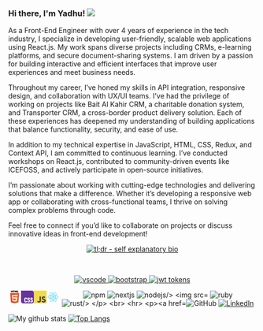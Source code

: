 
### Hi there, I'm Yadhu!   <img src="https://raw.githubusercontent.com/iampavangandhi/iampavangandhi/master/gifs/Hi.gif" width="30px">
As a Front-End Engineer with over 4 years of experience in the tech industry, I specialize in developing user-friendly, scalable web applications using React.js. My work spans diverse projects including CRMs, e-learning platforms, and secure document-sharing systems. I am driven by a passion for building interactive and efficient interfaces that improve user experiences and meet business needs.

Throughout my career, I’ve honed my skills in API integration, responsive design, and collaboration with UX/UI teams. I’ve had the privilege of working on projects like Bait Al Kahir CRM, a charitable donation system, and Transporter CRM, a cross-border product delivery solution. Each of these experiences has deepened my understanding of building applications that balance functionality, security, and ease of use.

In addition to my technical expertise in JavaScript, HTML, CSS, Redux, and Context API, I am committed to continuous learning. I’ve conducted workshops on React.js, contributed to community-driven events like ICEFOSS, and actively participate in open-source initiatives.

I’m passionate about working with cutting-edge technologies and delivering solutions that make a difference. Whether it’s developing a responsive web app or collaborating with cross-functional teams, I thrive on solving complex problems through code.

Feel free to connect if you’d like to collaborate on projects or discuss innovative ideas in front-end development!
<p align="center">
<a href="https://github.com/yadhu98"><img src="https://img.shields.io/badge/tl;dr%20--%20self%20explanatory%20bio-black.svg?logo=linux" alt="tl;dr - self explanatory bio"></a>
</p><br>

  <p align="center">
<a href="https://github.com/yadhu98/terminal">
<img src="https://img.shields.io/badge/vscode-blue.svg?style=for-the-badge&logo=visual-studio-code" alt="vscode">
 <img src="https://img.shields.io/badge/bootstrap-%238511FA.svg?style=for-the-badge&logo=bootstrap&logoColor=white" alt="bootstrap"/>
  <img src="https://img.shields.io/badge/JWT-black?style=for-the-badge&logo=JSON%20web%20tokens" alt="jwt tokens"/>
</a>
<br>
  
</p>
<p align="center">
  <img align="left" alt="HTML5" width="26px" src="https://raw.githubusercontent.com/github/explore/80688e429a7d4ef2fca1e82350fe8e3517d3494d/topics/html/html.png" />
<img align="left" alt="CSS3" width="26px" src="https://raw.githubusercontent.com/github/explore/80688e429a7d4ef2fca1e82350fe8e3517d3494d/topics/css/css.png" />
<img align="left" alt="JavaScript" width="26px" src="https://raw.githubusercontent.com/github/explore/80688e429a7d4ef2fca1e82350fe8e3517d3494d/topics/javascript/javascript.png" />
<img align="left" alt="JavaScript" width="26px" src="https://raw.githubusercontent.com/github/explore/80688e429a7d4ef2fca1e82350fe8e3517d3494d/topics/react/react.png" />
<img src="https://img.shields.io/badge/NPM-%23CB3837.svg?style=for-the-badge&logo=npm&logoColor=white" alt="npm"/>
<img src="https://img.shields.io/badge/Next-black?style=for-the-badge&logo=next.js&logoColor=white" alt="nextjs"/>
<img src="https://img.shields.io/badge/node.js-6DA55F?style=for-the-badge&logo=node.js&logoColor=white" alt="nodejs/>
<img src="https://img.shields.io/badge/express.js-%23404d59.svg?style=for-the-badge&logo=express&logoColor=%2361DAFB" alt="express"/>
<img src="https://img.shields.io/badge/ruby-%23CC342D.svg?style=for-the-badge&logo=ruby&logoColor=white" alt="ruby"/>
 <img src="https://img.shields.io/badge/rust-%23000000.svg?style=for-the-badge&logo=rust&logoColor=white" alt="rust/>
  </p>
  <br>
<hr>

<a href="https://github.com/yadhu98"><img src="https://img.shields.io/github/followers/yadhu98" alt="GitHub"></a>
     <a href="https://www.linkedin.com/in/yadhu-krishnan-02668528b/"><img src="https://img.shields.io/badge/LinkedIn--_.svg?style=social&logo=linkedin" alt="LinkedIn"></a>


![My github stats](https://github-readme-stats.vercel.app/api?username=yadhu98&show_icons=true&theme=tokyonight&count_private=true&include_all_commits=true)
[![Top Langs](https://github-readme-stats.vercel.app/api/top-langs/?username=yadhu98&layout=compact&theme=tokyonight)](https://github.com/yadhu98)

